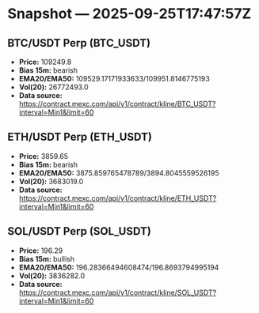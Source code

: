 # Snapshot — 2025-09-25T17:47:57Z

## BTC/USDT Perp (BTC_USDT)
- **Price:** 109249.8
- **Bias 15m:** bearish
- **EMA20/EMA50:** 109529.17171933633/109951.8146775193
- **Vol(20):** 26772493.0
- **Data source:** https://contract.mexc.com/api/v1/contract/kline/BTC_USDT?interval=Min1&limit=60

## ETH/USDT Perp (ETH_USDT)
- **Price:** 3859.65
- **Bias 15m:** bearish
- **EMA20/EMA50:** 3875.859765478789/3894.8045559526195
- **Vol(20):** 3683019.0
- **Data source:** https://contract.mexc.com/api/v1/contract/kline/ETH_USDT?interval=Min1&limit=60

## SOL/USDT Perp (SOL_USDT)
- **Price:** 196.29
- **Bias 15m:** bullish
- **EMA20/EMA50:** 196.28366494608474/196.8693794995194
- **Vol(20):** 3836282.0
- **Data source:** https://contract.mexc.com/api/v1/contract/kline/SOL_USDT?interval=Min1&limit=60
